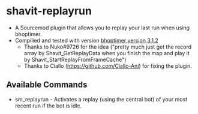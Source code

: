 # shavit-replayrun
 - A Sourcemod plugin that allows you to replay your last run when using bhoptimer.
 - Compilied and tested with version [bhoptimer version 3.1.2](https://github.com/shavitush/bhoptimer/releases/tag/v3.1.2)
   - Thanks to Nuko#9726 for the idea ("pretty much just get the record array by Shavit_GetReplayData when you finish the map and play it by Shavit_StartReplayFromFrameCache")
   - Thanks to Ciallo (https://github.com/Ciallo-Ani) for fixing the plugin.
## Available Commands
- sm_replayrun - Activates a replay (using the central bot) of your most recent run if the bot is idle.